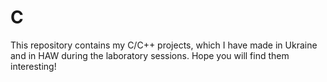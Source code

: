 # C
This repository contains my C/C++ projects, which I have made in Ukraine and in HAW during the laboratory sessions.
Hope you will find them interesting!
